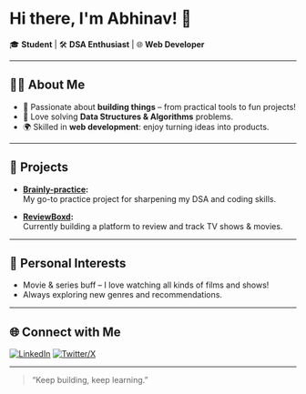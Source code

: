 # Hi there, I'm Abhinav! 👋

🎓 **Student** | 🛠️ **DSA Enthusiast** | 🌐 **Web Developer**

---

## 👨‍💻 About Me

- 🔎 Passionate about **building things** – from practical tools to fun projects!
- 🧠 Love solving **Data Structures & Algorithms** problems.
- 🌍 Skilled in **web development**: enjoy turning ideas into products.

---

## 🚀 Projects

- **[Brainly-practice](https://github.com/abhinavv016/Brainly-practice):**  
  My go-to practice project for sharpening my DSA and coding skills.

- **[ReviewBoxd](https://github.com/abhinavv016/ReviewBoxd):**  
  Currently building a platform to review and track TV shows & movies.

---

## 🍿 Personal Interests

- Movie & series buff – I love watching all kinds of films and shows!
- Always exploring new genres and recommendations.

---

## 🌐 Connect with Me

[![LinkedIn](https://img.shields.io/badge/LinkedIn-abhinavv016-blue?logo=linkedin)](https://www.linkedin.com/in/abhinavv016/)
[![Twitter/X](https://img.shields.io/badge/X-abhinavv016-black?logo=x)](https://x.com/abhinavv016)

---

> “Keep building, keep learning.”
